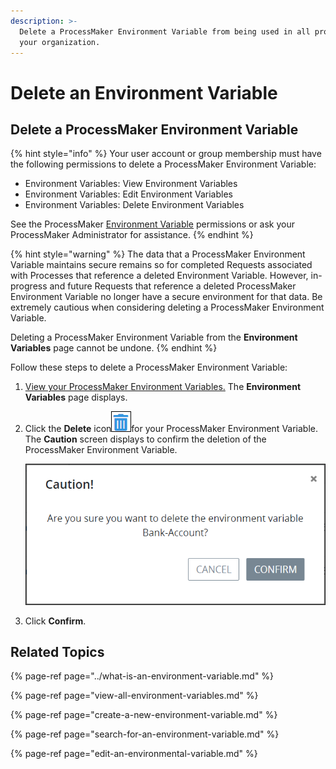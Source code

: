 ```yaml
---
description: >-
  Delete a ProcessMaker Environment Variable from being used in all processes in
  your organization.
---
```


# Delete an Environment Variable

## Delete a ProcessMaker Environment Variable

{% hint style="info" %}
Your user account or group membership must have the following permissions to delete a ProcessMaker Environment Variable:

* Environment Variables: View Environment Variables
* Environment Variables: Edit Environment Variables
* Environment Variables: Delete Environment Variables

See the ProcessMaker [Environment Variable](../../../processmaker-administration/permission-descriptions-for-users-and-groups.md#environment-variables) permissions or ask your ProcessMaker Administrator for assistance.
{% endhint %}

{% hint style="warning" %}
The data that a ProcessMaker Environment Variable maintains secure remains so for completed Requests associated with Processes that reference a deleted Environment Variable. However, in-progress and future Requests that reference a deleted ProcessMaker Environment Variable no longer have a secure environment for that data. Be extremely cautious when considering deleting a ProcessMaker Environment Variable.

Deleting a ProcessMaker Environment Variable from the **Environment Variables** page cannot be undone.
{% endhint %}

Follow these steps to delete a ProcessMaker Environment Variable:

1. [View your ProcessMaker Environment Variables.](view-all-environment-variables.md) The **Environment Variables** page displays.
2. Click the **Delete** icon![](../../../.gitbook/assets/trash-icon-process-modeler-processes.png)for your ProcessMaker Environment Variable. The **Caution** screen displays to confirm the deletion of the ProcessMaker Environment Variable.

   ![](../../../.gitbook/assets/caution-environment-variable-removal-screen-processes.png)

3. Click **Confirm**.

## Related Topics

{% page-ref page="../what-is-an-environment-variable.md" %}

{% page-ref page="view-all-environment-variables.md" %}

{% page-ref page="create-a-new-environment-variable.md" %}

{% page-ref page="search-for-an-environment-variable.md" %}

{% page-ref page="edit-an-environmental-variable.md" %}

